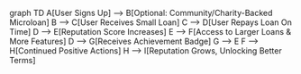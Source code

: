 graph TD
    A[User Signs Up] --> B[Optional: Community/Charity-Backed Microloan]
    B --> C[User Receives Small Loan]
    C --> D[User Repays Loan On Time]
    D --> E[Reputation Score Increases]
    E --> F[Access to Larger Loans & More Features]
    D --> G[Receives Achievement Badge]
    G --> E
    F --> H[Continued Positive Actions]
    H --> I[Reputation Grows, Unlocking Better Terms]
